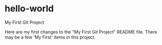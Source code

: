 # hello-world
My First Git Project

Here are my first changes to the "My First Git Project" README file. There may be a few 'My First' items in this project.
